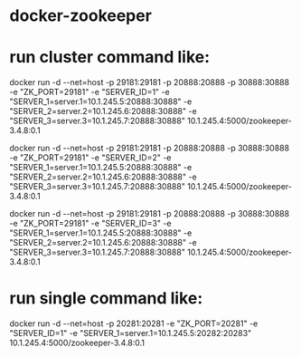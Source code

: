 # docker-zookeeper

# run cluster command like:
docker run -d --net=host -p 29181:29181 -p 20888:20888 -p 30888:30888 -e "ZK_PORT=29181" -e "SERVER_ID=1" -e "SERVER_1=server.1=10.1.245.5:20888:30888" -e "SERVER_2=server.2=10.1.245.6:20888:30888" -e "SERVER_3=server.3=10.1.245.7:20888:30888" 10.1.245.4:5000/zookeeper-3.4.8:0.1

docker run -d --net=host -p 29181:29181 -p 20888:20888 -p 30888:30888 -e "ZK_PORT=29181" -e "SERVER_ID=2" -e "SERVER_1=server.1=10.1.245.5:20888:30888" -e "SERVER_2=server.2=10.1.245.6:20888:30888" -e "SERVER_3=server.3=10.1.245.7:20888:30888" 10.1.245.4:5000/zookeeper-3.4.8:0.1

docker run -d --net=host -p 29181:29181 -p 20888:20888 -p 30888:30888 -e "ZK_PORT=29181" -e "SERVER_ID=3" -e "SERVER_1=server.1=10.1.245.5:20888:30888" -e "SERVER_2=server.2=10.1.245.6:20888:30888" -e "SERVER_3=server.3=10.1.245.7:20888:30888" 10.1.245.4:5000/zookeeper-3.4.8:0.1

# run single command like:
docker run -d --net=host -p 20281:20281 -e "ZK_PORT=20281" -e "SERVER_ID=1" -e "SERVER_1=server.1=10.1.245.5:20282:20283" 10.1.245.4:5000/zookeeper-3.4.8:0.1
